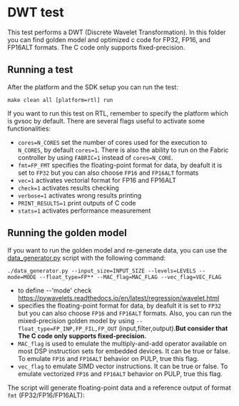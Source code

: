 # DWT test
This test performs a DWT (Discrete Wavelet Transformation).
In this folder you can find golden model and optimized c code for FP32, FP16, and FP16ALT formats.
The C code only supports fixed-precision.

## Running a test
After the platform and the SDK setup you can run the test:

~~~~~shell
make clean all [platform=rtl] run
~~~~~

If you want to run this test on RTL, remember to specify the platform which is gvsoc by default.
There are several flags useful to activate some functionalities:

- `cores=N_CORES` set the number of cores used for the execution to `N_CORES`, by default `cores=1`. There is also the ability to run on the Fabric controller by using `FABRIC=1` instead of `cores=N_CORE`.
- `fmt=FP_FMT` specifies the floating-point format for data, by deafult it is set to `FP32` but you can also choose `FP16` and `FP16ALT` formats
- `vec=1` activates vectorial format  for FP16 and FP16ALT
- `check=1` activates results checking
- `verbose=1` activates wrong results printing
- `PRINT_RESULTS=1` print outputs of C code
- `stats=1` activates performance measurement


## Running the golden model
If you want to run the golden model and re-generate data, you can use the [data_generator.py](./data_generator.py) script with the following command:

~~~~~shell
./data_generator.py --input_size=INPUT_SIZE --levels=LEVELS --mode=MODE --float_type=FP** --MAC_flag=MAC_FLAG --vec_flag=VEC_FLAG
~~~~~
- to define  --'mode' check https://pywavelets.readthedocs.io/en/latest/regression/wavelet.html 
- specifies the floating-point format for data, by deafult it is set to `FP32` but you can also choose `FP16` and `FP16ALT` formats. Also, you can run the mixed-precision golden model by using `--float_type=FP_INP,FP_FIL,FP_OUT` (input,filter,output).**But consider that The C code only supports fixed-precision.**
- `MAC_flag` is used to emulate the multiply-and-add operator available on most DSP instruction sets for embedded devices. It can be true or false. To emulate `FP16` and `FP16ALT` behavior on PULP, true this flag.
- `vec_flag` to emulate SIMD vector instructions. It can be true or false. To emulate vectorized `FP16` and `FP16ALT` behavior on PULP, true this flag.

The script will generate floating-point data and a reference output of format `fmt` (FP32/FP16/FP16ALT):

